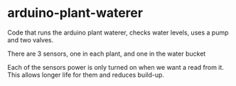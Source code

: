 # arduino-plant-waterer
Code that runs the arduino plant waterer, checks water levels, uses a pump and two valves. 

There are 3 sensors, one in each plant, and one in the water bucket

Each of the sensors power is only turned on when we want a read from it. This allows longer life for them and reduces build-up. 



